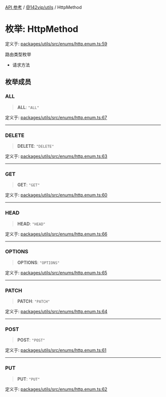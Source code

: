 [API 参考](../../../index.md) / [@142vip/utils](../index.md) / HttpMethod

# 枚举: HttpMethod

定义于: [packages/utils/src/enums/http.enum.ts:59](https://github.com/142vip/core-x/blob/b6807ccf6c96718daee70c368eee9968a0b34d48/packages/utils/src/enums/http.enum.ts#L59)

路由类型枚举
- 请求方法

## 枚举成员

### ALL

> **ALL**: `"ALL"`

定义于: [packages/utils/src/enums/http.enum.ts:67](https://github.com/142vip/core-x/blob/b6807ccf6c96718daee70c368eee9968a0b34d48/packages/utils/src/enums/http.enum.ts#L67)

***

### DELETE

> **DELETE**: `"DELETE"`

定义于: [packages/utils/src/enums/http.enum.ts:63](https://github.com/142vip/core-x/blob/b6807ccf6c96718daee70c368eee9968a0b34d48/packages/utils/src/enums/http.enum.ts#L63)

***

### GET

> **GET**: `"GET"`

定义于: [packages/utils/src/enums/http.enum.ts:60](https://github.com/142vip/core-x/blob/b6807ccf6c96718daee70c368eee9968a0b34d48/packages/utils/src/enums/http.enum.ts#L60)

***

### HEAD

> **HEAD**: `"HEAD"`

定义于: [packages/utils/src/enums/http.enum.ts:66](https://github.com/142vip/core-x/blob/b6807ccf6c96718daee70c368eee9968a0b34d48/packages/utils/src/enums/http.enum.ts#L66)

***

### OPTIONS

> **OPTIONS**: `"OPTIONS"`

定义于: [packages/utils/src/enums/http.enum.ts:65](https://github.com/142vip/core-x/blob/b6807ccf6c96718daee70c368eee9968a0b34d48/packages/utils/src/enums/http.enum.ts#L65)

***

### PATCH

> **PATCH**: `"PATCH"`

定义于: [packages/utils/src/enums/http.enum.ts:64](https://github.com/142vip/core-x/blob/b6807ccf6c96718daee70c368eee9968a0b34d48/packages/utils/src/enums/http.enum.ts#L64)

***

### POST

> **POST**: `"POST"`

定义于: [packages/utils/src/enums/http.enum.ts:61](https://github.com/142vip/core-x/blob/b6807ccf6c96718daee70c368eee9968a0b34d48/packages/utils/src/enums/http.enum.ts#L61)

***

### PUT

> **PUT**: `"PUT"`

定义于: [packages/utils/src/enums/http.enum.ts:62](https://github.com/142vip/core-x/blob/b6807ccf6c96718daee70c368eee9968a0b34d48/packages/utils/src/enums/http.enum.ts#L62)
